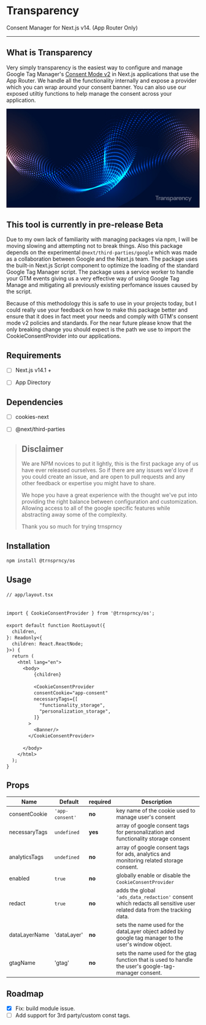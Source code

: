 # Transparency
Consent Manager for Next.js v14. (App Router Only)

---

## What is Transparency

Very simply transparency is the easiest way to configure and manage Google Tag Manager's [Consent Mode v2](https://developers.google.com/tag-platform/security/guides/consent?consentmode=advanced) in Next.js applications that use the App Router. We handle all the functionality internally and expose a provider which you can wrap around your consent banner. You can also use our exposed utiltiy functions to help manage the consent across your application. 

![transparency-bg](./transparency-bg.jpg)

## This tool is currently in pre-release Beta

Due to my own lack of familiarity with managing packages via npm, I will be moving slowing and attempting not to break things. Also this package depends on the experimental `@next/third-parties/google` which was made as a collaboration between Google and the Next.js team. The package uses the built-in Next.js Script component to  optimize the loading of the standard Google Tag Manager script. The package uses a service worker to handle your GTM events giving us a very effective way of using Google Tag Manage and mitigating all previously existing perfomance issues caused by the script. 

Because of this methodology this is safe to use in your projects today, but I could really use your feedback on how to make this package better and ensure that it does in fact meet your needs and comply with GTM's consent mode v2 policies and standards. For the near future please know that the only breaking change you should expect is the path we use to import the CookieConsentProvider into our applications. 



## Requirements

- [ ] Next.js v14.1 +
- [ ] App Directory



## Dependencies

- [ ] cookies-next
- [ ] @next/third-parties



> ## Disclaimer
>
> We are NPM novices to put it lightly, this is the first package any of us have ever released ourselves. So if there are any issues we'd love if you could create an issue, and are open to pull requests and any other feedback or expertise you might have to share. 
>
> We hope you have a great experience with the thought we've put into providing the right balance between configuration and customization. Allowing access to all of the google specific features while abstracting away some of the complexity. 
>
> Thank you so much for trying trnsprncy



## Installation

```bash
npm install @trnsprncy/os
```



## Usage

```tsx
// app/layout.tsx


import { CookieConsentProvider } from '@trnsprncy/os';

export default function RootLayout({
  children,
}: Readonly<{
  children: React.ReactNode;
}>) {
  return (
    <html lang="en">
      <body>
          {children}
        
          <CookieConsentProvider
          consentCookie="app-consent"
          necessaryTags={[
            "functionality_storage",
            "personalization_storage",
          ]}
        >
          <Banner/>
        </CookieConsentProvider>

      </body>
    </html>
  );
}
```



## Props

| Name          | Default         | required | Description                                                  |
| ------------- | --------------- | -------- | ------------------------------------------------------------ |
| consentCookie | `'app-consent'` | **no**   | key name of the cookie used to manage user's consent         |
| necessaryTags | `undefined`     | **yes**  | array of google consent tags for personalization and functionality storage consent |
| analyticsTags | `undefined`     | **no**   | array of google consent tags for ads, analytics and monitoring related storage consent. |
| enabled       | `true`          | **no**   | globally enable or disable the `CookieConsentProvider`       |
| redact        | `true`          | **no**   | adds the global `'ads_data_redaction'` consent which redacts all sensitive user related data from the tracking data. |
| dataLayerName | 'dataLayer'     | **no**   | sets the name used for the dataLayer object added by google tag manager to the user's window object. |
| gtagName      | 'gtag'          | **no**   | sets the name used for the gtag function that is used to handle the user's google-tag-manager consent. |



## Roadmap

- [x] Fix: build module issue.
- [ ] Add support for 3rd party/custom const tags.